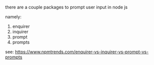 there are a couple packages to prompt user input in node js

namely:
1. enquirer
1. inquirer
1. prompt
1. prompts


see: https://www.npmtrends.com/enquirer-vs-inquirer-vs-prompt-vs-prompts
